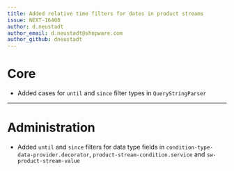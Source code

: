 ```yaml
---
title: Added relative time filters for dates in product streams
issue: NEXT-16408
author: d.neustadt
author_email: d.neustadt@shopware.com 
author_github: dneustadt
---
```

# Core
* Added cases for `until` and `since` filter types in `QueryStringParser`
___
# Administration
* Added `until` and `since` filters for data type fields in `condition-type-data-provider.decorator`, `product-stream-condition.service` and `sw-product-stream-value`
